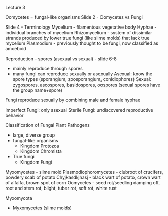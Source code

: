 Lecture 3

Oomycetes = fungal-like organisms
Slide 2 - Oomycetes vs Fungi

Slide 4 - Terminology
Mycelium - filamentous vegetative body
Hyphae - individual branches of mycelium
Rhizomycelium - system of dissimilar strands produced by lower true fungi (like slime molds) that lack true mycelium
Plasmodium - previously thought to be fungi, now classified as amoeboid

Reproduction - spores (asexual vs sexual) - slide 6-8
* mainly reproduce through spores
* many fungi can reproduce sexually or asexually
Asexual: know the spore types (sporangium, zoosporangium, conidiophores)
Sexual: zygospores, ascospores, basidospores, oospores (sexual spores have the group name+spore)

Fungi reproduce sexually by combining male and female hyphae

Imperfect Fungi: only asexual
Sterile Fungi: undiscovered reproductive behavior

Classification of Fungal Plant Pathogens
* large, diverse group
* fungal-like organisms
  * Kingdom Protozoa
  * Kingdom Chromista
* True fungi
  * Kingdom Fungi
  

Myxomycetes - slime mold
Plasmodiophoromycetes - clubroot of crucifers, powdery scab of potato
Chyjkasdkjhasj - black wart of potato, crown wart of alfalfa, brown spot of corn
Oomycetes - seed rot/seedling damping off, root and stem rot, blight, tuber rot, soft rot, white rust

Myxomycota
* Myxomycetes (slime molds)

